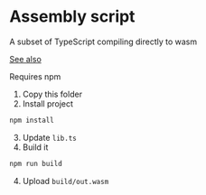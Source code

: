 # Assembly script

A subset of TypeScript compiling directly to wasm

[See also](https://assemblyscript.org/)

Requires npm

1. Copy this folder
2. Install project
```sh
npm install
```
3. Update `lib.ts`
2. Build it
```sh
npm run build
```
4. Upload `build/out.wasm`